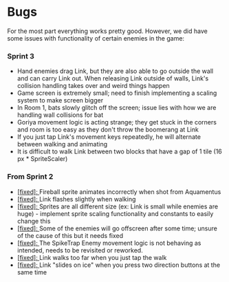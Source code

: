 # Bugs
For the most part everything works pretty good. However, we did have some issues with functionality of certain enemies in the game:

### Sprint 3
- Hand enemies drag Link, but they are also able to go outside the wall and can carry Link out. When releasing Link outside of walls, Link's collision handling takes over and weird things happen
- Game screen is extremely small; need to finish implementing a scaling system to make screen bigger
- In Room 1, bats slowly glitch off the screen; issue lies with how we are handling wall collisions for bat
- Goriya movement logic is acting strange; they get stuck in the corners and room is too easy as they don't throw the boomerang at Link
- If you just tap Link's movement keys repeatedly, he will alternate between walking and animating
- It is difficult to walk Link between two blocks that have a gap of 1 tile (16 px * SpriteScaler)

### From Sprint 2
- [[fixed]: ](../sprint2/Bugs.md)Fireball sprite animates incorrectly when shot from Aquamentus
- [[fixed]: ](../sprint2/Bugs.md)Link flashes slightly when walking 
- [[fixed]: ](../sprint2/Bugs.md)Sprites are all different size (ex: Link is small while enemies are huge) - implement sprite scaling functionality and constants to easily change this 
- [[fixed]: ](../sprint2/Bugs.md)Some of the enemies will go offscreen after some time; unsure of the cause of this but it needs fixed 
- [[fixed]: ](../sprint2/Bugs.md)The SpikeTrap Enemy movement logic is not behaving as intended, needs to be revisited or reworked. 
- [[fixed]: ](../sprint2/Bugs.md)Link walks too far when you just tap the walk 
- [[fixed]: ](../sprint2/Bugs.md)Link "slides on ice" when you press two direction buttons at the same time
